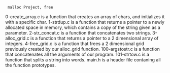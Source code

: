 	 malloc Project, free

 0-create_array.c is a function that creates an array of chars, and initializes it with a specific char.
 1-strdup.c is a function that returns a pointer to a newly allocated space in memory, which contains a copy of the string given as a parameter.
 2-str_concat.c is a function that concatenates two strings.
 3-alloc_grid.c is a function that returns a pointer to a 2 dimensional array of integers.
 4-free_grid.c is a function that frees a 2 dimensional grid previously created by our alloc_grid function.
 100-argstostr.c is a function that concatenates all the arguments of our program.
 101-strtow.c is a function that splits a string into words.
 main.h is a header file contaning all the function prototypes.
